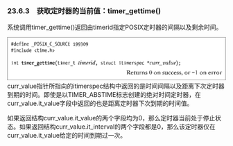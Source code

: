 ### 23.6.3　获取定时器的当前值：timer_gettime()

系统调用timer_gettime()返回由timerid指定POSIX定时器的间隔以及剩余时间。



![621.png](../images/621.png)
curr_value指针所指向的itimerspec结构中返回的是时间间隔以及距离下次定时器到期的时间。即使是以TIMER_ABSTIME标志创建的绝对时间定时器，在curr_value.it_value字段中返回的也是距离定时器下次到期的时间值。

如果返回结构curr_value.it_value的两个字段均为0，那么定时器当前处于停止状态。如果返回结构curr_value.it_interval的两个字段都是0，那么该定时器仅在curr_value.it_value给定的时间到期过一次。

